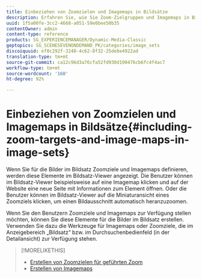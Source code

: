 ```yaml
---
title: Einbeziehen von Zoomzielen und Imagemaps in Bildsätze
description: Erfahren Sie, wie Sie Zoom-Zielgruppen und Imagemaps in Bildsätze aufnehmen.
uuid: 1f5a00fe-3cc2-4668-a051-59e0bee50b35
contentOwner: admin
content-type: reference
products: SG_EXPERIENCEMANAGER/Dynamic-Media-Classic
geptopics: SG_SCENESEVENONDEMAND_PK/categories/image_sets
discoiquuid: ef0c292f-3240-4c62-8f32-25de8e4922ad
translation-type: tm+mt
source-git-commit: ca12c96d3a76cfa52fd930d190476cb6fc4f4ac7
workflow-type: tm+mt
source-wordcount: '160'
ht-degree: 92%

---
```



# Einbeziehen von Zoomzielen und Imagemaps in Bildsätze{#including-zoom-targets-and-image-maps-in-image-sets}

Wenn Sie für die Bilder im Bildsatz Zoomziele und Imagemaps definieren, werden diese Elemente im Bildsatz-Viewer angezeigt. Die Benutzer können im Bildsatz-Viewer beispielsweise auf eine Imagemap klicken und auf der Website eine neue Seite mit Informationen zum Element öffnen. Oder die Benutzer können im Bildsatz-Viewer auf die Miniaturansicht eines Zoomziels klicken, um einen Bildausschnitt automatisch heranzuzoomen.

Wenn Sie den Benutzern Zoomziele und Imagemaps zur Verfügung stellen möchten, können Sie diese Elemente für die Bilder im Bildsatz erstellen. Verwenden Sie dazu die Werkzeuge für Imagemaps oder Zoomziele, die im Anzeigebereich „Bildsatz“ bzw. im Durchsuchenbedienfeld (in der Detailansicht) zur Verfügung stehen.

>[!MORELIKETHIS]
>
>* [Erstellen von Zoomzielen für geführten Zoom](creating-zoom-targets-guided-zoom.md#creating_zoom_targets_for_guided_zoom)
>* [Erstellen von Imagemaps](creating-image-maps.md#creating_image_maps)

